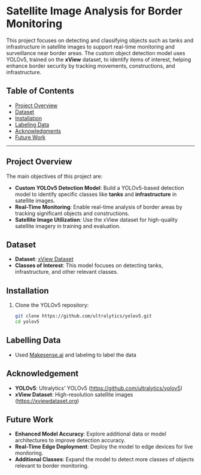 # Satellite Image Analysis for Border Monitoring

This project focuses on detecting and classifying objects such as tanks and infrastructure in satellite images to support real-time monitoring and surveillance near border areas. The custom object detection model uses YOLOv5, trained on the **xView** dataset, to identify items of interest, helping enhance border security by tracking movements, constructions, and infrastructure.

## Table of Contents
- [Project Overview](#project-overview)
- [Dataset](#dataset)
- [Installation](#installation)
- [Labeling Data](#labeling-data)
- [Acknowledgments](#acknowledgments)
- [Future Work](#future-work)

---

## Project Overview
The main objectives of this project are:
- **Custom YOLOv5 Detection Model**: Build a YOLOv5-based detection model to identify specific classes like **tanks** and **infrastructure** in satellite images.
- **Real-Time Monitoring**: Enable real-time analysis of border areas by tracking significant objects and constructions.
- **Satellite Image Utilization**: Use the xView dataset for high-quality satellite imagery in training and evaluation.

## Dataset
- **Dataset**: [xView Dataset](https://xviewdataset.org)
- **Classes of Interest**: This model focuses on detecting tanks, infrastructure, and other relevant classes.

## Installation
1. Clone the YOLOv5 repository:
   ```bash
   git clone https://github.com/ultralytics/yolov5.git
   cd yolov5

## Labelling Data
- Used [Makesense.ai](https://www.makesense.ai/) and labelmg to label the data

## Acknowledgement
- **YOLOv5**: Ultralytics' YOLOv5 (https://github.com/ultralytics/yolov5)
- **xView Dataset**: High-resolution satellite images (https://xviewdataset.org)

## Future Work
- **Enhanced Model Accuracy**: Explore additional data or model architectures to improve detection accuracy.
- **Real-Time Edge Deployment**: Deploy the model to edge devices for live monitoring.
- **Additional Classes**: Expand the model to detect more classes of objects relevant to border monitoring.
